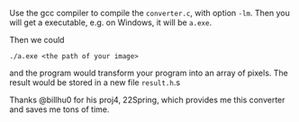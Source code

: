 Use the gcc compiler to compile the `converter.c`, with option `-lm`. Then you will get a executable, e.g. on Windows, it will be `a.exe`.

Then we could 
```
./a.exe <the path of your image>
```
and the program would transform your program into an array of pixels. The result would be stored in a new file `result.h`.s

Thanks @billhu0 for his proj4, 22Spring, which provides me this converter and saves me tons of time.